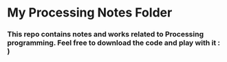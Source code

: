 # My Processing Notes Folder

### This repo contains notes and works related to Processing programming. Feel free to download the code and play with it : )
